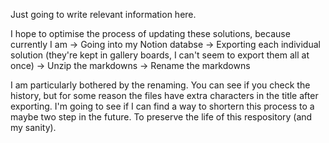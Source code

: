 Just going to write relevant information here.

I hope to optimise the process of updating these solutions, because currently I am 
-> Going into my Notion databse 
-> Exporting each individual solution (they're kept in gallery boards, I can't seem to export them all at once)
-> Unzip the markdowns
-> Rename the markdowns

I am particularly bothered by the renaming. You can see if you check the history, but for some reason the files have extra characters in the title after exporting. I'm going to see if I can find a way to shortern this process to a maybe two step in the future. To preserve the life of this respository (and my sanity).
